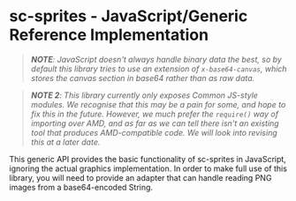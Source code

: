# sc-sprites - JavaScript/Generic Reference Implementation #

> _**NOTE**: JavaScript doesn't always handle binary data the best, so by
> default this library tries to use an extension of `x-base64-canvas`, which
> stores the canvas section in base64 rather than as raw data._

> _**NOTE 2**: This library currently only exposes Common JS-style modules. We
> recognise that this may be a pain for some, and hope to fix this in the
> future. However, we much prefer the `require()` way of importing over AMD,
> and as far as we can tell there isn't an existing tool that produces
> AMD-compatible code. We will look into revising this at a later date._

This generic API provides the basic functionality of sc-sprites in JavaScript,
ignoring the actual graphics implementation. In order to make full use of this
library, you will need to provide an adapter that can handle reading PNG images
from a base64-encoded String.
